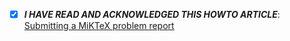 - [x] ***I HAVE READ AND ACKNOWLEDGED THIS HOWTO ARTICLE***:  
  [Submitting a MiKTeX problem report](https://miktex.org/howto/bug-report)
